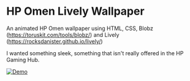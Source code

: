 # HP Omen Lively Wallpaper
An animated HP Omen wallpaper using HTML, CSS, Blobz (https://toruskit.com/tools/blobz/) and Lively (https://rocksdanister.github.io/lively/)

I wanted something sleek, something that isn't really offered in the HP Gaming Hub.

[![Demo](https://img.youtube.com/vi/XlHTDbKnt9c/0.jpg)](https://www.youtube.com/watch?v=XlHTDbKnt9c "Demo")
